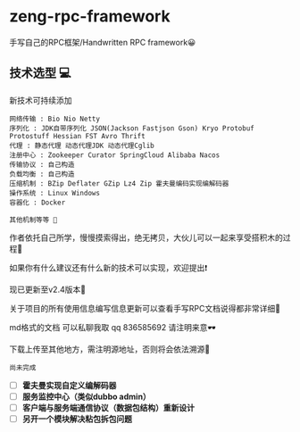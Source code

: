 # zeng-rpc-framework
手写自己的RPC框架/Handwritten RPC framework😀

## 技术选型 💻
新技术可持续添加
````
网络传输 : Bio Nio Netty
序列化 : JDK自带序列化 JSON(Jackson Fastjson Gson) Kryo Protobuf Protostuff Hessian FST Avro Thrift 
代理 : 静态代理 动态代理JDK 动态代理Cglib
注册中心 : Zookeeper Curator SpringCloud Alibaba Nacos
传输协议 : 自己构造
负载均衡 : 自己构造
压缩机制 : BZip Deflater GZip Lz4 Zip 霍夫曼编码实现编解码器
操作系统 : Linux Windows
容器化 : Docker 

其他机制等等 💪
````

作者依托自己所学，慢慢摸索得出，绝无拷贝，大伙儿可以一起来享受搭积木的过程🏫

如果你有什么建议还有什么新的技术可以实现，欢迎提出❗

现已更新至v2.4版本🎇

关于项目的所有使用信息编写信息更新可以查看手写RPC文档说得都非常详细🔫

md格式的文档 可以私聊我取 qq 836585692 请注明来意🕶

下载上传至其他地方，需注明源地址，否则将会依法溯源👮‍

`尚未完成`

- [ ] **霍夫曼实现自定义编解码器**
- [ ] **服务监控中心（类似dubbo admin）**
- [ ] **客户端与服务端通信协议（数据包结构）重新设计**
- [ ] **另开一个模块解决粘包拆包问题**

